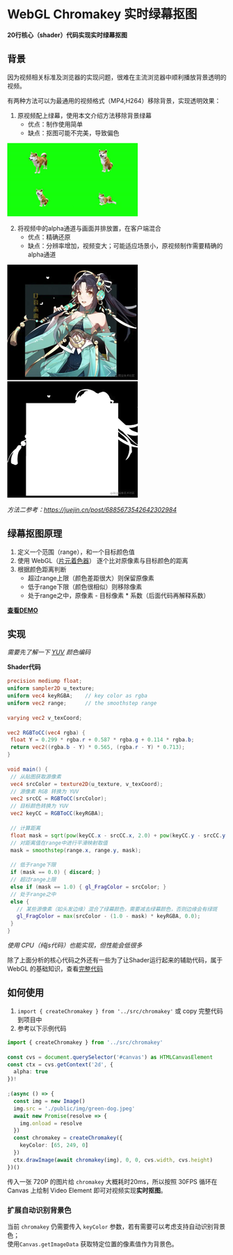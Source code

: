 # WebGL Chromakey 实时绿幕抠图

**20行核心（shader）代码实现实时绿幕抠图**  

## 背景
因为视频相关标准及浏览器的实现问题，很难在主流浏览器中顺利播放背景透明的视频。  

有两种方法可以为最通用的视频格式（MP4,H264）移除背景，实现透明效果：
1. 原视频配上绿幕，使用本文介绍方法移除背景绿幕
   - 优点：制作使用简单
   - 缺点：抠图可能不完美，导致偏色  
<img src="./green-dog.jpeg" width="300">  

2. 将视频中的alpha通道与画面并排放置，在客户端混合
   - 优点：精确还原
   - 缺点：分辨率增加，视频变大；可能适应场景小，原视频制作需要精确的alpha通道  
<img src="./webgl-alpha2.png" width="300">
<img src="./webgl-alpha1.png" width="300">

*方法二参考：<https://juejin.cn/post/6885673542642302984>*  

## 绿幕抠图原理
1. 定义一个范围（range），和一个目标颜色值
2. 使用 WebGL（[片元着色器](https://developer.mozilla.org/zh-CN/docs/Web/API/WebGLShader)） 逐个比对原像素与目标颜色的距离
3. 根据颜色距离判断
   - 超过range上限（颜色差距很大）则保留原像素  
   - 低于range下限（颜色很相似）则移除像素  
   - 处于range之中，原像素 - 目标像素 * 系数（后面代码再解释系数）  

**[查看DEMO](https://hughfenghen.github.io/WebAV/demo/chromakey.html)**

## 实现
*需要先了解一下 [YUV](https://baike.baidu.com/item/YCrCb/10874556) 颜色编码*

**Shader代码**
```glsl
precision mediump float;
uniform sampler2D u_texture;
uniform vec4 keyRGBA;    // key color as rgba
uniform vec2 range;      // the smoothstep range

varying vec2 v_texCoord;

vec2 RGBToCC(vec4 rgba) {
 float Y = 0.299 * rgba.r + 0.587 * rgba.g + 0.114 * rgba.b;
 return vec2((rgba.b - Y) * 0.565, (rgba.r - Y) * 0.713);
}

void main() {
 // 从贴图获取源像素
 vec4 srcColor = texture2D(u_texture, v_texCoord);
 // 源像素 RGB 转换为 YUV
 vec2 srcCC = RGBToCC(srcColor);
 // 目标颜色转换为 YUV
 vec2 keyCC = RGBToCC(keyRGBA);

 // 计算距离
 float mask = sqrt(pow(keyCC.x - srcCC.x, 2.0) + pow(keyCC.y - srcCC.y, 2.0));
 // 对距离值在range中进行平滑映射取值
 mask = smoothstep(range.x, range.y, mask);

 // 低于range下限
 if (mask == 0.0) { discard; }
 // 超过range上限
 else if (mask == 1.0) { gl_FragColor = srcColor; }
 // 处于range之中
 else {
   // 某些源像素（如头发边缘）混合了绿幕颜色，需要减去绿幕颜色，否则边缘会有绿斑
   gl_FragColor = max(srcColor - (1.0 - mask) * keyRGBA, 0.0);
 }
}
```

*使用 CPU（纯js代码）也能实现，但性能会低很多*  

除了上面分析的核心代码之外还有一些为了让Shader运行起来的辅助代码，属于 WebGL 的基础知识，查看[完整代码](https://github.com/hughfenghen/WebAV/blob/main/packages/av-cliper/src/chromakey.ts)  

## 如何使用
1. `import { createChromakey } from '../src/chromakey'` 或 copy 完整代码到项目中
2. 参考以下示例代码
```ts
import { createChromakey } from '../src/chromakey'

const cvs = document.querySelector('#canvas') as HTMLCanvasElement
const ctx = cvs.getContext('2d', {
  alpha: true
})!

;(async () => {
  const img = new Image()
  img.src = './public/img/green-dog.jpeg'
  await new Promise(resolve => {
    img.onload = resolve
  })
  const chromakey = createChromakey({
    keyColor: [65, 249, 0]
  })
  ctx.drawImage(await chromakey(img), 0, 0, cvs.width, cvs.height)
})()
```

传入一张 720P 的图片给 `chromakey` 大概耗时20ms，所以按照 30FPS 循环在 Canvas 上绘制 Video Element 即可对视频实现**实时抠图**。  

### 扩展自动识别背景色
当前 `chromakey` 仍需要传入 `keyColor` 参数，若有需要可以考虑支持自动识别背景色；  
使用`Canvas.getImageData` 获取特定位置的像素值作为背景色。  

